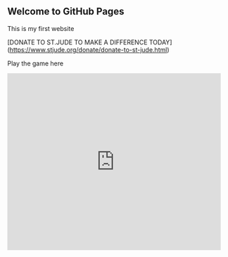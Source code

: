 ## Welcome to GitHub Pages

This is my first website

[DONATE TO ST.JUDE TO MAKE A DIFFERENCE TODAY] (https://www.stjude.org/donate/donate-to-st-jude.html)


Play the game here 
<iframe src="https://scratch.mit.edu/projects/364293387/embed" allowtransparency="true" width="485" height="402" frameborder="0" scrolling="no" allowfullscreen></iframe>
